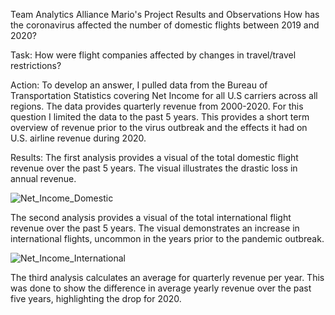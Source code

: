 Team Analytics Alliance
Mario's Project Results and Observations
How has the coronavirus affected the number of domestic flights between 2019 and 2020?

Task:
How were flight companies affected by changes in travel/travel restrictions?

Action:
To develop an answer, I pulled data from the Bureau of Transportation Statistics covering Net Income for all U.S carriers across all regions. The data provides quarterly revenue from 2000-2020. For this question I limited the data to the past 5 years. This provides a short term overview of revenue prior to the virus outbreak and the effects it had on U.S. airline revenue during 2020.

Results:
The first analysis provides a visual of the total domestic flight revenue over the past 5 years. The visual illustrates the drastic loss in annual revenue. 

![Net_Income_Domestic](https://github.com/llhabers/data-analysis-project-1/blob/main/output_data/Net_Income_Domestic.png)

The second analysis provides a visual of the total international flight revenue over the past 5 years. The visual demonstrates an increase in international flights, uncommon in the years prior to the pandemic outbreak.

![Net_Income_International](https://github.com/llhabers/data-analysis-project-1/blob/main/output_data/Net_Income_International.png)

The third analysis calculates an average for quarterly revenue per year. This was done to show the difference in average yearly revenue over the past five years, highlighting the drop for 2020.

